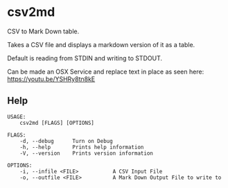 # csv2md
CSV to Mark Down table.

Takes a CSV file and displays a markdown version of it as a table.

Default is reading from STDIN and writing to STDOUT.

Can be made an OSX Service and replace text in place as seen here: https://youtu.be/YSHRy8tn8kE


## Help

```
USAGE:
    csv2md [FLAGS] [OPTIONS]

FLAGS:
    -d, --debug      Turn on Debug
    -h, --help       Prints help information
    -V, --version    Prints version information

OPTIONS:
    -i, --infile <FILE>           A CSV Input File
    -o, --outfile <FILE>          A Mark Down Output File to write to
```
